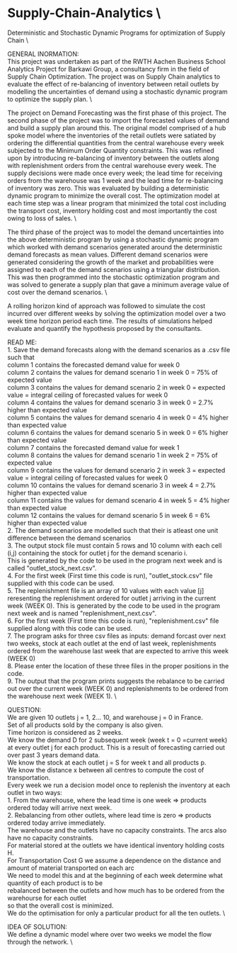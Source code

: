 # Supply-Chain-Analytics \
Deterministic and Stochastic Dynamic Programs for optimization of Supply Chain \

GENERAL INORMATION: \
  This project was undertaken as part of the RWTH Aachen Business School Analytics Project for Barkawi Group, a consultancy firm in the field of Supply Chain Optimization. The project was on Supply Chain analytics to evaluate the effect of re-balancing of inventory between retail outlets by modelling the uncertainties of demand using a stochastic dynamic program to optimize the supply plan. \

  The project on Demand Forecasting was the first phase of this project. The second phase of the project was to import the forecasted values of demand and build a supply plan around this. The original model comprised of a hub spoke model where the inventories of the retail outlets were satiated by ordering the differential quantities from the central warehouse every week subjected to the Minimum Order Quantity constraints. This was refined upon by introducing re-balancing of inventory between the outlets along with replenishment orders from the central warehouse every week. The supply decisions were made once every week; the lead time for receiving orders from the warehouse was 1 week and the lead time for re-balancing of inventory was zero. This was evaluated by building a deterministic dynamic program to minimize the overall cost. The optimization model at each time step was a linear program that minimized the total cost including the transport cost, inventory holding cost and most importantly the cost owing to loss of sales. \

  The third phase of the project was to model the demand uncertainties into the above deterministic program by using a stochastic dynamic program which worked with demand scenarios generated around the deterministic demand forecasts as mean values. Different demand scenarios were generated considering the growth of the market and probabilities were assigned to each of the demand scenarios using a triangular distribution. This was then programmed into the stochastic optimization program and was solved to generate a supply plan that gave a minimum average value of cost over the demand scenarios. \

  A rolling horizon kind of approach was followed to simulate the cost incurred over different weeks by solving the optimization model over a two week time horizon period each time. The results of simulations helped evaluate and quantify the hypothesis proposed by the consultants.

READ ME: \
    1. Save the demand forecasts along with the demand scenarios as a .csv file such that \
    column 1 contains the forecasted demand value for week 0 \
    column 2 contains the values for demand scenario 1 in week 0 = 75% of expected value \
    column 3 contains the values for demand scenario 2 in week 0 = expected value = integral ceiling of forecasted values for week 0 \
    column 4 contains the values for demand scenario 3 in week 0 = 2.7% higher than expected value \
    column 5 contains the values for demand scenario 4 in week 0 = 4% higher than expected value \
    column 6 contains the values for demand scenario 5 in week 0 = 6% higher than expected value \
    column 7 contains the forecasted demand value for week 1 \
    column 8 contains the values for demand scenario 1 in week 2 = 75% of expected value \
    column 9 contains the values for demand scenario 2 in week 3 = expected value = integral ceiling of forecasted values for week 0 \
    column 10 contains the values for demand scenario 3 in week 4 = 2.7% higher than expected value \
    column 11 contains the values for demand scenario 4 in week 5 = 4% higher than expected value \
    column 12 contains the values for demand scenario 5 in week 6 = 6% higher than expected value \
    2. The demand scenarios are modelled such that their is atleast one unit difference between the demand scenarios \
    3. The output stock file must contain 5 rows and 10 column with each cell (i,j) 
    containing the stock for outlet j for the demand scenario i.  
    This is generated by the code to be used in the program next week and is called "outlet_stock_next.csv". \
    4. For the first week (First time this code is run), "outlet_stock.csv" file supplied with this code can be used. \
    5. The replenishment file is an array of 10 values with each value [j] reresenting the 
    replenishment ordered for outlet j arriving in the current week (WEEK 0). 
    This is generated by the code to be used in the program next week and is named "replenishment_next.csv". \
    6. For the first week (First time this code is run), "replenishment.csv" file supplied along with this code can be used. \
    7. The program asks for three csv files as inputs: demand forcast over next two weeks,
    stock at each outlet at the end of last week, replenishments ordered from the warehouse
    last week that are expected to arrive this week (WEEK 0) \
    8. Please enter the location of these three files in the proper positions in the code. \
    9. The output that the program prints suggests the rebalance to be carried out over
    the current week (WEEK 0) and replenishments to be ordered from the warehouse next week (WEEK 1). \
  
QUESTION: \
    We are given 10 outlets j = 1, 2... 10, and warehouse j = 0 in France. \
    Set of all products sold by the company is also given. \
    Time horizon is considered as 2 weeks. \
    We know the demand D<jt> for 2 subsequent week (week t = 0 =current week)  \
    at every outlet j for each product. This is a result of forecasting carried out over past 3 years demand data. \
    We know the stock at each outlet j = S<jt> for week t and all products p. \
    We know the distance x between all centres to compute the cost of transportation. \
    Every week we run a decision model once to replenish the inventory at each outlet in two ways: \
    1. From the warehouse, where the lead time is one week => products ordered today will arrive next week. \
    2. Rebalancing from other outlets, where lead time is zero => products ordered today arrive immediately. \
    The warehouse and the outlets have no capacity constraints. The arcs also have no capacity constraints. \
    For material stored at the outlets we have identical inventory holding costs H. \
    For Transportation Cost G we assume a dependence on the distance and amount of material transported on each arc \
    We need to model this and at the beginning of each week determine what quantity of each product is to be \
    rebalanced between the outlets and how much has to be ordered from the warehourse for each outlet \
    so that the overall cost is minimized. \
    We do the optimisation for only a particular product for all the ten outlets. \
   
IDEA OF SOLUTION: \
    We define a dynamic model where over two weeks we model the flow through the network. \
